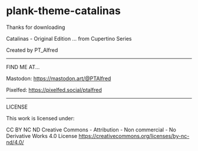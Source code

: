 # plank-theme-catalinas
Thanks for downloading 

Catalinas - Original Edition ... from Cupertino Series
    
Created	by PT_Alfred
 
 
-------------

FIND ME AT...

Mastodon: https://mastodon.art/@PTAlfred

Pixelfed: https://pixelfed.social/ptalfred


-------------

LICENSE

This work is licensed under:

CC BY NC ND
Creative Commons - Attribution - Non commercial - No Derivative Works  4.0 License
https://creativecommons.org/licenses/by-nc-nd/4.0/


